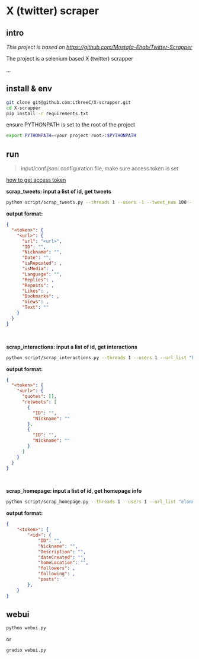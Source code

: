 # X (twitter) scraper

## intro

*This project is based on https://github.com/Mostafa-Ehab/Twitter-Scrapper*

The project is a selenium based X (twitter) scrapper

...

## install & env

```bash
git clone git@github.com:LthreeC/X-scrapper.git
cd X-scrapper
pip install -r requirements.txt
```

ensure PYTHONPATH is set to the root of the project

```bash
export PYTHONPATH=<your project root>:$PYTHONPATH
```

## run

> input/conf.json: configuration file, make sure access token is set

[how to get access token](https://github.com/Mostafa-Ehab/Twitter-Scrapper)

**scrap_tweets: input a list of id, get tweets**
```bash
python script/scrap_tweets.py --threads 1 --users -1 --tweet_num 100 --time_range 240 --homepage_list home
```

**output format:**
```json
{
  "<token>": {
    "<url>": {
      "url": "<url>",
      "ID": "",
      "Nickname": "",
      "Date": "",
      "isReposted": ,
      "isMedia": ,
      "Language": "",
      "Replies": ,
      "Reposts": ,
      "Likes": ,
      "Bookmarks": ,
      "Views": ,
      "Text": ""
    }
  }
}
```

<br>

**scrap_interactions: input a list of id, get interactions**
```bash
python script/scrap_interactions.py --threads 1 --users 1 --url_list "https://x.com/MathVerseNFT/status/1899369827866685661" "https://x.com/MathVerseNFT/status/1874155560058196310"
```

**output format:**
```json
{
  "<token>": {
    "<url>": {
      "quotes": [],
      "retweets": [
        {
          "ID": "",
          "Nickname": ""
        },
        {
          "ID": "",
          "Nickname": ""
        }
      ]
    }
  }
}
```

<br>

**scrap_homepage: input a list of id, get homepage info**
```bash
python script/scrap_homepage.py --threads 1 --users 1 --url_list "elonmusk" "NASA" "realDonaldTrump" "realDonaldTrump"
```

**output format:**
```json
{
    "<token>": {
        "<id>": {
            "ID": "",
            "Nickname": "",
            "Description": "",
            "dateCreated": "",
            "homeLocation": "",
            "followers": ,
            "following": ,
            "posts": 
        },
    }
}
```

## webui

```bash
python webui.py
```

or

```bash
gradio webui.py
```